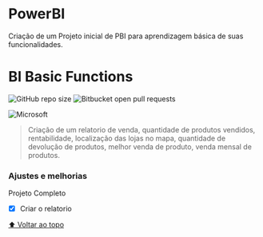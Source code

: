 # PowerBI
Criação de um Projeto inicial de PBI para aprendizagem básica de suas funcionalidades.

# BI Basic Functions

<!---Esses são exemplos. Veja https://shields.io para outras pessoas ou para personalizar este conjunto de escudos. Você pode querer incluir dependências, status do projeto e informações de licença aqui--->

![GitHub repo size](https://img.shields.io/github/repo-size/iuricode/README-template?style=for-the-badge)
![Bitbucket open pull requests](https://img.shields.io/bitbucket/pr-raw/iuricode/README-template?style=for-the-badge)

![Microsoft](https://img.shields.io/badge/Microsoft-666666?style=for-the-badge&logo=microsoft&logoColor=white)

> Criação de um relatorio de venda, quantidade de produtos vendidos, rentabilidade, localização das lojas no mapa, quantidade de devolução de produtos, melhor venda de produto, venda mensal de produtos.

### Ajustes e melhorias

Projeto Completo

- [x] Criar o relatorio

[⬆ Voltar ao topo](#PowerBI)<br>
